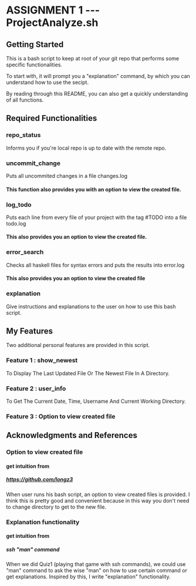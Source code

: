 # ASSIGNMENT 1 --- ProjectAnalyze.sh

## Getting Started

This is a bash script to keep at root of your git repo that performs some specific functionalities.

To start with, it will prompt you a "explanation" command, by which you can understand how to use the secipt.

By reading through this README, you can also get a quickly understanding of all functions.

## Required Functionalities

### repo_status

Informs you if you're local repo is up to date with the remote repo.

### uncommit_change

Puts all uncommited changes in a file changes.log
#### This function also provides you with an option to view the created file.

### log_todo

Puts each line from every file of your project with the tag #TODO into a file todo.log
#### This also provides you an option to view the created file. 

### error_search

Checks all haskell files for syntax errors and puts the results into error.log
#### This also provides you an option to view the created file

### explanation

Give instructions and explanations to the user on how to use this bash script.

## My Features

Two additional personal features are provided in this script.

### Feature 1 : show_newest

To Display The Last Updated File Or The Newest File In A Directory.

### Feature 2 : user_info 

To Get The Current Date, Time, Username And Current Working Directory.

### Feature 3 : Option to view created file

## Acknowledgments and References

### Option to view created file
#### get intuition from
##### https://github.com/longz3 
When user runs his bash script, an option to view created files is provided. I think this is pretty good and convenient because in this way you don't need to change directory to get to the new file.

### Explanation functionality
#### get intuition from
##### ssh "man" command
When we did Quiz1 (playing that game with ssh commands), we could use "man" command to ask the wise "man" on how to use certain command or get explanations. Inspired by this, I write "explanation" functionality.




